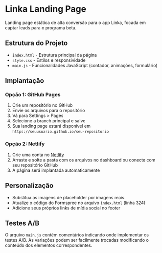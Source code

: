 # Linka Landing Page

Landing page estática de alta conversão para o app Linka, focada em captar leads para o programa beta.

## Estrutura do Projeto

- `index.html` - Estrutura principal da página
- `style.css` - Estilos e responsividade
- `main.js` - Funcionalidades JavaScript (contador, animações, formulário)

## Implantação

### Opção 1: GitHub Pages

1. Crie um repositório no GitHub
2. Envie os arquivos para o repositório
3. Vá para Settings > Pages
4. Selecione a branch principal e salve
5. Sua landing page estará disponível em `https://seuusuario.github.io/seu-repositorio`

### Opção 2: Netlify

1. Crie uma conta no [Netlify](https://www.netlify.com/)
2. Arraste e solte a pasta com os arquivos no dashboard ou conecte com seu repositório GitHub
3. A página será implantada automaticamente

## Personalização

- Substitua as imagens de placeholder por imagens reais
- Atualize o código do Formspree no arquivo `index.html` (linha 324)
- Adicione seus próprios links de mídia social no footer

## Testes A/B

O arquivo `main.js` contém comentários indicando onde implementar os testes A/B. As variações podem ser facilmente trocadas modificando o conteúdo dos elementos correspondentes.

